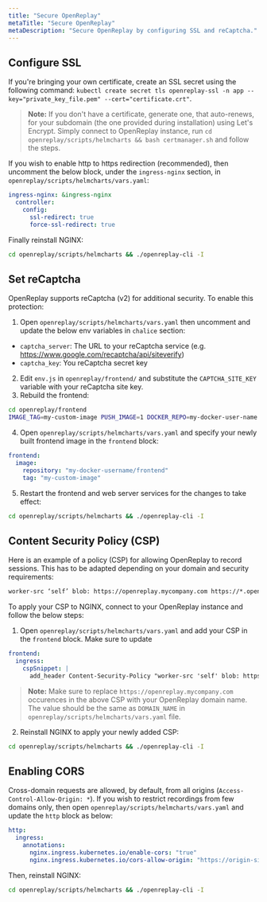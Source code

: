 ```yaml
---
title: "Secure OpenReplay"
metaTitle: "Secure OpenReplay"
metaDescription: "Secure OpenReplay by configuring SSL and reCaptcha."
---
```


## Configure SSL

If you're bringing your own certificate, create an SSL secret using the following command: `kubectl create secret tls openreplay-ssl -n app --key="private_key_file.pem" --cert="certificate.crt"`.

> **Note:** If you don't have a certificate, generate one, that auto-renews, for your subdomain (the one provided during installation) using Let's Encrypt. Simply connect to OpenReplay instance, run `cd openreplay/scripts/helmcharts && bash certmanager.sh` and follow the steps.

If you wish to enable http to https redirection (recommended), then uncomment the below block, under the `ingress-nginx` section, in `openreplay/scripts/helmcharts/vars.yaml`:
   
```yaml
ingress-nginx: &ingress-nginx
  controller:
    config:
      ssl-redirect: true
      force-ssl-redirect: true
```

Finally reinstall NGINX:

```bash
cd openreplay/scripts/helmcharts && ./openreplay-cli -I
```

## Set reCaptcha

OpenReplay supports reCaptcha (v2) for additional security. To enable this protection:

1. Open `openreplay/scripts/helmcharts/vars.yaml` then uncomment and update the below env variables in `chalice` section:
- `captcha_server`: The URL to your reCaptcha service (e.g. https://www.google.com/recaptcha/api/siteverify)
- `captcha_key`: You reCaptcha secret key

2. Edit `env.js` in `openreplay/frontend/` and substitute the `CAPTCHA_SITE_KEY` variable with your reCaptcha site key.
3. Rebuild the frontend:

```bash
cd openreplay/frontend
IMAGE_TAG=my-custom-image PUSH_IMAGE=1 DOCKER_REPO=my-docker-user-name bash -x build.sh
```

4. Open `openreplay/scripts/helmcharts/vars.yaml` and specify your newly built frontend image in the `frontend` block:

```yaml
frontend:
  image:
    repository: "my-docker-username/frontend"
    tag: "my-custom-image"
```

5. Restart the frontend and web server services for the changes to take effect:

```bash
cd openreplay/scripts/helmcharts && ./openreplay-cli -I
```

## Content Security Policy (CSP)

Here is an example of a policy (CSP) for allowing OpenReplay to record sessions. This has to be adapted depending on your domain and security requirements:

```HTML
worker-src ‘self’ blob: https://openreplay.mycompany.com https://*.openreplay.com; script-src ‘self’ https://openreplay.mycompany.com https://*.openreplay.com;
```

To apply your CSP to NGINX, connect to your OpenReplay instance and follow the below steps:

1. Open `openreplay/scripts/helmcharts/vars.yaml` and add your CSP in the `frontend` block. Make sure to update 

```yaml
frontend:
  ingress:
    cspSnippet: |
      add_header Content-Security-Policy "worker-src 'self' blob: https://openreplay.mycompany.com https://*.openreplay.com; script-src 'self' https://openreplay.mycompany.com https://*.openreplay.com;";
```

> **Note:** Make sure to replace `https://openreplay.mycompany.com` occurences in the above CSP with your OpenReplay domain name. The value should be the same as `DOMAIN_NAME` in `openreplay/scripts/helmcharts/vars.yaml` file. 

2. Reinstall NGINX to apply your newly added CSP:

```bash
cd openreplay/scripts/helmcharts && ./openreplay-cli -I
```

## Enabling CORS

Cross-domain requests are allowed, by default, from all origins (`Access-Control-Allow-Origin: *`). If you wish to restrict recordings from few domains only, then open `openreplay/scripts/helmcharts/vars.yaml` and update the `http` block as below:

```yaml
http:
  ingress:
    annotations:
      nginx.ingress.kubernetes.io/enable-cors: "true"
      nginx.ingress.kubernetes.io/cors-allow-origin: "https://origin-site1.com:4443, http://origin-site2.com"
```

Then, reinstall NGINX:

```bash
cd openreplay/scripts/helmcharts && ./openreplay-cli -I
```
